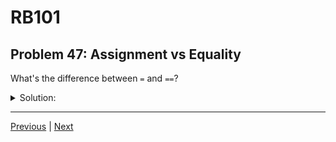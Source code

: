 # RB101
## Problem 47: Assignment vs Equality

What's the difference between `=` and `==`?

<details>
<summary>Solution:</summary>

`=` is the **assignment operator** - it assigns a value to a variable.

`==` is the **equality operator** - it compares two values and returns `true` or `false`.

Examples:
```ruby
# = (assignment)
x = 5        # Assigns 5 to x
name = "Bob" # Assigns "Bob" to name

# == (equality comparison)
x == 5       # => true (checks if x equals 5)
x == 10      # => false
name == "Bob"  # => true
```

**Assignment as an expression:**
```ruby
# Assignment returns the assigned value
x = (y = 10)  # y gets 10, then x gets 10
puts x  # => 10
puts y  # => 10
```

**Common mistakes:**
```ruby
# Wrong - using = in a conditional
if x = 5  # This assigns 5 to x, then checks if 5 is truthy (it is!)
  puts "This always runs!"
end

# Correct - using == in a conditional
if x == 5  # This checks if x equals 5
  puts "x is 5"
end
```

**Other comparison operators:**
```ruby
!=   # Not equal
<    # Less than
>    # Greater than
<=   # Less than or equal
>=   # Greater than or equal
===  # Case equality (used in case statements)
```

</details>

---

[Previous](46.md) | [Next](48.md)

